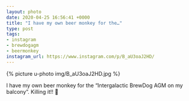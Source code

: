 ```yaml
---
layout: photo
date: 2020-04-25 16:56:41 +0000
title: "I have my own beer monkey for the…"
type: post
tags:
- instagram
- brewdogagm
- beermonkey
instagram_url: https://www.instagram.com/p/B_aU3oaJ2HD/
---
```


{% picture u-photo img/B_aU3oaJ2HD.jpg %}

I have my own beer monkey for the “Intergalactic BrewDog AGM on my balcony”. Killing it!! 🤘  
